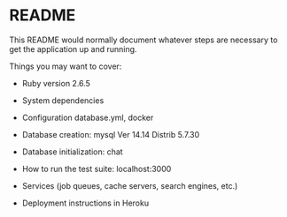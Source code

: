 # README

This README would normally document whatever steps are necessary to get the
application up and running.

Things you may want to cover:

* Ruby version 2.6.5

* System dependencies

* Configuration database.yml, docker

* Database creation: mysql Ver 14.14 Distrib 5.7.30

* Database initialization: chat

* How to run the test suite: localhost:3000

* Services (job queues, cache servers, search engines, etc.)

* Deployment instructions in Heroku
